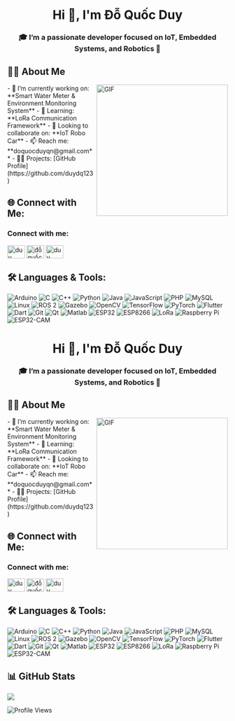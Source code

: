 

<h1 align="center">Hi 👋, I'm Đỗ Quốc Duy</h1>
<h3 align="center">🎓 I’m a passionate developer focused on IoT, Embedded Systems, and Robotics 🚀</h3>


## 👨‍💻 About Me 
<img align="right" alt="GIF" src="https://media.giphy.com/media/LmNwrBhejkK9EFP504/giphy.gif" width="300"/>
- 🔭 I’m currently working on: **Smart Water Meter & Environment Monitoring System**
- 🌱 Learning: **LoRa Communication Framework**
- 🤝 Looking to collaborate on: **IoT Robo Car**
- 📫 Reach me: **doquocduyqn@gmail.com**
- 👨‍💻 Projects: [GitHub Profile](https://github.com/duydq123)



## 🌐 Connect with Me:
<h3 align="left">Connect with me:</h3>
<p align="left">
<a href="https://www.linkedin.com/in/%C4%91%E1%BB%97-qu%E1%BB%91c-duy-833b2534a/" target="blank"><img align="center" src="https://raw.githubusercontent.com/rahuldkjain/github-profile-readme-generator/master/src/images/icons/Social/linked-in-alt.svg" alt="duy" height="30" width="40" /></a>
<a href="https://www.facebook.com/profile.php?id=100009097109083" target="blank"><img align="center" src="https://raw.githubusercontent.com/rahuldkjain/github-profile-readme-generator/master/src/images/icons/Social/facebook.svg" alt="đỗ quốc duy" height="30" width="40" /></a>
<a href="https://www.instagram.com/duyquoc53/" target="blank"><img align="center" src="https://raw.githubusercontent.com/rahuldkjain/github-profile-readme-generator/master/src/images/icons/Social/instagram.svg" alt="duy" height="30" width="40" /></a>
</p>



## 🛠️ Languages & Tools:

![Arduino](https://img.shields.io/badge/Arduino-00979D?style=for-the-badge&logo=Arduino&logoColor=white)
![C](https://img.shields.io/badge/C-00599C?style=for-the-badge&logo=c&logoColor=white)
![C++](https://img.shields.io/badge/C++-00599C?style=for-the-badge&logo=c%2B%2B&logoColor=white)
![Python](https://img.shields.io/badge/Python-3776AB?style=for-the-badge&logo=python&logoColor=white)
![Java](https://img.shields.io/badge/Java-ED8B00?style=for-the-badge&logo=java&logoColor=white)
![JavaScript](https://img.shields.io/badge/JavaScript-F7DF1E?style=for-the-badge&logo=javascript&logoColor=black)
![PHP](https://img.shields.io/badge/PHP-777BB4?style=for-the-badge&logo=php&logoColor=white)
![MySQL](https://img.shields.io/badge/MySQL-4479A1?style=for-the-badge&logo=mysql&logoColor=white)
![Linux](https://img.shields.io/badge/Linux-FCC624?style=for-the-badge&logo=linux&logoColor=black)
![ROS 2](https://img.shields.io/badge/ROS2-22314E?style=for-the-badge&logo=ros&logoColor=white)
![Gazebo](https://img.shields.io/badge/Gazebo-2D2D2D?style=for-the-badge&logo=data:image/svg+xml;base64,...&logoColor=white) <!-- không có logo chính thức -->
![OpenCV](https://img.shields.io/badge/OpenCV-5C3EE8?style=for-the-badge&logo=opencv&logoColor=white)
![TensorFlow](https://img.shields.io/badge/TensorFlow-FF6F00?style=for-the-badge&logo=tensorflow&logoColor=white)
![PyTorch](https://img.shields.io/badge/PyTorch-EE4C2C?style=for-the-badge&logo=pytorch&logoColor=white)
![Flutter](https://img.shields.io/badge/Flutter-02569B?style=for-the-badge&logo=flutter&logoColor=white)
![Dart](https://img.shields.io/badge/Dart-0175C2?style=for-the-badge&logo=dart&logoColor=white)
![Git](https://img.shields.io/badge/Git-F05032?style=for-the-badge&logo=git&logoColor=white)
![Qt](https://img.shields.io/badge/Qt-41CD52?style=for-the-badge&logo=qt&logoColor=white)
![Matlab](https://img.shields.io/badge/Matlab-0076A8?style=for-the-badge&logo=mathworks&logoColor=white)
![ESP32](https://img.shields.io/badge/ESP32-323232?style=for-the-badge&logo=espressif&logoColor=white)
![ESP8266](https://img.shields.io/badge/ESP8266-FF5F00?style=for-the-badge&logo=espressif&logoColor=white)
![LoRa](https://img.shields.io/badge/LoRa-00C9A7?style=for-the-badge&logo=semtech&logoColor=white)
![Raspberry Pi](https://img.shields.io/badge/RaspberryPi-C51A4A?style=for-the-badge&logo=raspberrypi&logoColor=white)
![ESP32-CAM](https://img.shields.io/badge/ESP32--CAM-BB2649?style=for-the-badge&logo=espressif&logoColor=white)



<h1 align="center">Hi 👋, I'm Đỗ Quốc Duy</h1>
<h3 align="center">🎓 I’m a passionate developer focused on IoT, Embedded Systems, and Robotics 🚀</h3>


## 👨‍💻 About Me 
<img align="right" alt="GIF" src="https://media.giphy.com/media/LmNwrBhejkK9EFP504/giphy.gif" width="300"/>
- 🔭 I’m currently working on: **Smart Water Meter & Environment Monitoring System**
- 🌱 Learning: **LoRa Communication Framework**
- 🤝 Looking to collaborate on: **IoT Robo Car**
- 📫 Reach me: **doquocduyqn@gmail.com**
- 👨‍💻 Projects: [GitHub Profile](https://github.com/duydq123)



## 🌐 Connect with Me:
<h3 align="left">Connect with me:</h3>
<p align="left">
<a href="https://www.linkedin.com/in/%C4%91%E1%BB%97-qu%E1%BB%91c-duy-833b2534a/" target="blank"><img align="center" src="https://raw.githubusercontent.com/rahuldkjain/github-profile-readme-generator/master/src/images/icons/Social/linked-in-alt.svg" alt="duy" height="30" width="40" /></a>
<a href="https://www.facebook.com/profile.php?id=100009097109083" target="blank"><img align="center" src="https://raw.githubusercontent.com/rahuldkjain/github-profile-readme-generator/master/src/images/icons/Social/facebook.svg" alt="đỗ quốc duy" height="30" width="40" /></a>
<a href="https://www.instagram.com/duyquoc53/" target="blank"><img align="center" src="https://raw.githubusercontent.com/rahuldkjain/github-profile-readme-generator/master/src/images/icons/Social/instagram.svg" alt="duy" height="30" width="40" /></a>
</p>



## 🛠️ Languages & Tools:

![Arduino](https://img.shields.io/badge/Arduino-00979D?style=for-the-badge&logo=Arduino&logoColor=white)
![C](https://img.shields.io/badge/C-00599C?style=for-the-badge&logo=c&logoColor=white)
![C++](https://img.shields.io/badge/C++-00599C?style=for-the-badge&logo=c%2B%2B&logoColor=white)
![Python](https://img.shields.io/badge/Python-3776AB?style=for-the-badge&logo=python&logoColor=white)
![Java](https://img.shields.io/badge/Java-ED8B00?style=for-the-badge&logo=java&logoColor=white)
![JavaScript](https://img.shields.io/badge/JavaScript-F7DF1E?style=for-the-badge&logo=javascript&logoColor=black)
![PHP](https://img.shields.io/badge/PHP-777BB4?style=for-the-badge&logo=php&logoColor=white)
![MySQL](https://img.shields.io/badge/MySQL-4479A1?style=for-the-badge&logo=mysql&logoColor=white)
![Linux](https://img.shields.io/badge/Linux-FCC624?style=for-the-badge&logo=linux&logoColor=black)
![ROS 2](https://img.shields.io/badge/ROS2-22314E?style=for-the-badge&logo=ros&logoColor=white)
![Gazebo](https://img.shields.io/badge/Gazebo-2D2D2D?style=for-the-badge&logo=data:image/svg+xml;base64,...&logoColor=white) <!-- không có logo chính thức -->
![OpenCV](https://img.shields.io/badge/OpenCV-5C3EE8?style=for-the-badge&logo=opencv&logoColor=white)
![TensorFlow](https://img.shields.io/badge/TensorFlow-FF6F00?style=for-the-badge&logo=tensorflow&logoColor=white)
![PyTorch](https://img.shields.io/badge/PyTorch-EE4C2C?style=for-the-badge&logo=pytorch&logoColor=white)
![Flutter](https://img.shields.io/badge/Flutter-02569B?style=for-the-badge&logo=flutter&logoColor=white)
![Dart](https://img.shields.io/badge/Dart-0175C2?style=for-the-badge&logo=dart&logoColor=white)
![Git](https://img.shields.io/badge/Git-F05032?style=for-the-badge&logo=git&logoColor=white)
![Qt](https://img.shields.io/badge/Qt-41CD52?style=for-the-badge&logo=qt&logoColor=white)
![Matlab](https://img.shields.io/badge/Matlab-0076A8?style=for-the-badge&logo=mathworks&logoColor=white)
![ESP32](https://img.shields.io/badge/ESP32-323232?style=for-the-badge&logo=espressif&logoColor=white)
![ESP8266](https://img.shields.io/badge/ESP8266-FF5F00?style=for-the-badge&logo=espressif&logoColor=white)
![LoRa](https://img.shields.io/badge/LoRa-00C9A7?style=for-the-badge&logo=semtech&logoColor=white)
![Raspberry Pi](https://img.shields.io/badge/RaspberryPi-C51A4A?style=for-the-badge&logo=raspberrypi&logoColor=white)
![ESP32-CAM](https://img.shields.io/badge/ESP32--CAM-BB2649?style=for-the-badge&logo=espressif&logoColor=white)




## 📊 GitHub Stats

<a href="https://git.io/streak-stats"><img src="https://streak-stats.demolab.com?user=DuyDQ123"/></a>



<p align="left"> <img src="https://komarev.com/ghpvc/?username=duydq123&label=Profile%20views&color=0e75b6&style=flat" alt="Profile Views" /> </p>

